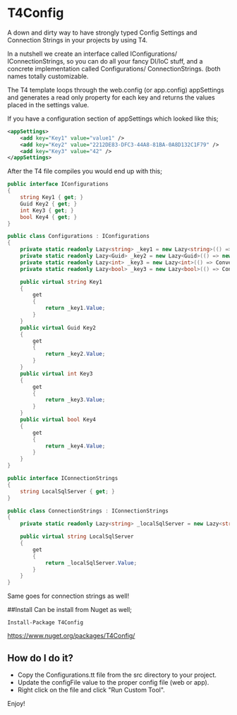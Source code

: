 # T4Config

A down and dirty way to have strongly typed Config Settings and Connection Strings in your projects by using T4.

In a nutshell we create an interface called IConfigurations/ IConnectionStrings, so you can do all your fancy DI/IoC stuff, and a concrete implementation called Configurations/ ConnectionStrings. (both names totally customizable.

The T4 template loops through the web.config (or app.config) appSettings and generates a read only property for each key and returns the values placed in the settings value.

If you have a configuration section of appSettings which looked like this;

```xml
<appSettings>
    <add key="Key1" value="value1" />
    <add key="Key2" value="2212DE83-DFC3-44A8-81BA-0A8D132C1F79" />
    <add key="Key3" value="42" />
</appSettings>
```

After the T4 file compiles you would end up with this;

```csharp
public interface IConfigurations
{
	string Key1 { get; }
	Guid Key2 { get; }
	int Key3 { get; }
	bool Key4 { get; }
}

public class Configurations : IConfigurations
{
	private static readonly Lazy<string> _key1 = new Lazy<string>(() => ConfigurationManager.AppSettings["Key1"]);
	private static readonly Lazy<Guid> _key2 = new Lazy<Guid>(() => new Guid(ConfigurationManager.AppSettings["Key2"]));
	private static readonly Lazy<int> _key3 = new Lazy<int>(() => Convert.ToInt32(ConfigurationManager.AppSettings["Key3"]));
	private static readonly Lazy<bool> _key3 = new Lazy<bool>(() => Convert.ToBoolean(ConfigurationManager.AppSettings["Key4"]));

	public virtual string Key1 
	{
		get 
		{
			return _key1.Value;
		}
	}
	public virtual Guid Key2 
	{
		get 
		{
			return _key2.Value;
		}
	}
	public virtual int Key3 
	{
		get 
		{
			return _key3.Value;
		}
	}
	public virtual bool Key4 
	{
		get 
		{
			return _key4.Value;
		}
	}
}

public interface IConnectionStrings
{
	string LocalSqlServer { get; }
}

public class ConnectionStrings : IConnectionStrings
{
	private static readonly Lazy<string> _localSqlServer = new Lazy<string>(() => ConfigurationManager.ConnectionStrings["LocalSqlServer"].ConnectionString);

	public virtual string LocalSqlServer 
	{
		get 
		{
			return _localSqlServer.Value;
		}
	}
}
```

Same goes for connection strings as well!

##Install
Can be install from Nuget as well;

    Install-Package T4Config

https://www.nuget.org/packages/T4Config/

## How do I do it?
- Copy the Configurations.tt file from the src directory to your project.
- Update the configFile value to the proper config file (web or app).
- Right click on the file and click "Run Custom Tool".

Enjoy!
